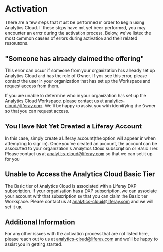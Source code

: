 # Activation

There are a few steps that must be performed in order to begin using Analytics Cloud. If these steps have not yet been performed, you may encounter an error during the activation process. Below, we've listed the most common causes of errors during activation and their related resolutions.

## "Someone has already claimed the offering"

This error can occur if someone from your organization has already set up Analytics Cloud and has the role of Owner. If you see this error, please contact the user in your organization that has set up the Workspace and request access from them.

If you are unable to determine who in your organization has set up the Analytics Cloud Workspace, please contact us at <analytics-cloud@liferay.com>. We'll be happy to assist you with identifying the Owner so that you can request access.

## You Have Not Yet Created a Liferay Account

In this case, simply create a Liferay account(the option will appear in when attempting to sign in). Once you've created an account, the account can be associated to your organization's Analytics Cloud subscription or Basic Tier. Please contact us at <analytics-cloud@liferay.com> so that we can set it up for you.

## Unable to Access the Analytics Cloud Basic Tier

The Basic tier of Analytics Cloud is associated with a Liferay DXP subscription. If your organization has a DXP subscription, we can associate your account with that subscription so that you can claim the Basic tier Workspace. Please contact us at <analytics-cloud@liferay.com> and we will set it up.

## Additional Information

For any other issues with the activation process that are not listed here, please reach out to us at <analytics-cloud@liferay.com> and we'll be happy to assist you in getting started.
